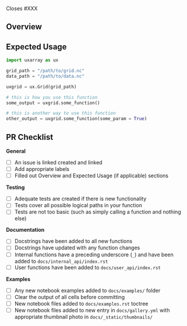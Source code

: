 <!--  The PR title should summarize the changes, for example "Add `Grid._build_face_dimension` function".
      Avoid non-descriptive titles such as "Addresses issue #229". -->

<!--  Replace XXX with the number of the issue that this PR will resolve. If this PR closed more than one,
      you may add a comma separated sequence-->
Closes #XXX

## Overview
<!--  Please provide a few bullet points summarizing the changes in this PR. This should include
      points on any bug fixes, new functions, or other changes that have been made. -->

## Expected Usage
<!--  If you are adding a feature into the Internal API, please produce a short example of it in action.
      You may ignore this step if it is not applicable (comment out this section). -->
```Python
import uxarray as ux

grid_path = "/path/to/grid.nc"
data_path = "/path/to/data.nc"

uxgrid = ux.Grid(grid_path)

# this is how you use this function
some_output = uxgrid.some_function()

# this is another way to use this function
other_output = uxgrid.some_function(some_param = True)
```

## PR Checklist
<!-- Please mark any checkboxes that do not apply to this PR as [N/A]. If an entire section doesn't
apply to this PR, comment it out or delete it. -->

**General**
- [ ] An issue is linked created and linked
- [ ] Add appropriate labels
- [ ] Filled out Overview and Expected Usage (if applicable) sections

**Testing**
- [ ] Adequate tests are created if there is new functionality
- [ ] Tests cover all possible logical paths in your function
- [ ] Tests are not too basic (such as simply calling a function and nothing else)

**Documentation**
- [ ] Docstrings have been added to all new functions
- [ ] Docstrings have updated with any function changes
- [ ] Internal functions have a preceding underscore (`_`) and have been added to `docs/internal_api/index.rst`
- [ ] User functions have been added to `docs/user_api/index.rst`

**Examples**
- [ ] Any new notebook examples added to `docs/examples/` folder
- [ ] Clear the output of all cells before committing
- [ ] New notebook files added to `docs/examples.rst` toctree
- [ ] New notebook files added to new entry in `docs/gallery.yml` with appropriate thumbnail photo in `docs/_static/thumbnails/`

<!--
Thank you so much for your PR!  To help us review your contribution, please
consider the following points:

**PR Etiquette Reminders**
- This PR should be listed as a draft PR until you are ready to request reviewers

- After making changes in accordance with the reviews, re-request your reviewers

- Do *not* mark conversations as resolved if you didn't start them

- Do mark conversations as resolved *if you opened them* and are satisfied with the changes/discussion.
-->
